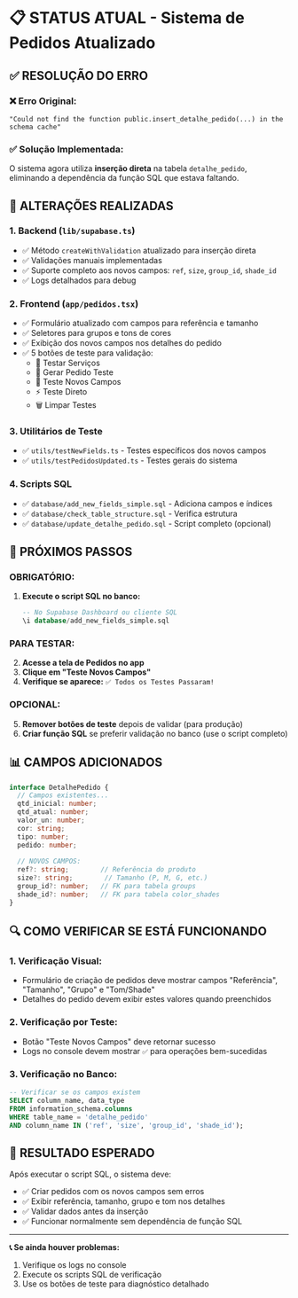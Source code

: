 # 📋 STATUS ATUAL - Sistema de Pedidos Atualizado

## ✅ RESOLUÇÃO DO ERRO

### ❌ Erro Original:
```
"Could not find the function public.insert_detalhe_pedido(...) in the schema cache"
```

### ✅ Solução Implementada:
O sistema agora utiliza **inserção direta** na tabela `detalhe_pedido`, eliminando a dependência da função SQL que estava faltando.

## 🔧 ALTERAÇÕES REALIZADAS

### 1. **Backend (`lib/supabase.ts`)**
- ✅ Método `createWithValidation` atualizado para inserção direta
- ✅ Validações manuais implementadas
- ✅ Suporte completo aos novos campos: `ref`, `size`, `group_id`, `shade_id`
- ✅ Logs detalhados para debug

### 2. **Frontend (`app/pedidos.tsx`)**
- ✅ Formulário atualizado com campos para referência e tamanho
- ✅ Seletores para grupos e tons de cores
- ✅ Exibição dos novos campos nos detalhes do pedido
- ✅ 5 botões de teste para validação:
  - 🧪 Testar Serviços
  - 📄 Gerar Pedido Teste  
  - 🧪 Teste Novos Campos
  - ⚡ Teste Direto
  - 🗑️ Limpar Testes

### 3. **Utilitários de Teste**
- ✅ `utils/testNewFields.ts` - Testes específicos dos novos campos
- ✅ `utils/testPedidosUpdated.ts` - Testes gerais do sistema

### 4. **Scripts SQL**
- ✅ `database/add_new_fields_simple.sql` - Adiciona campos e índices
- ✅ `database/check_table_structure.sql` - Verifica estrutura
- ✅ `database/update_detalhe_pedido.sql` - Script completo (opcional)

## 🎯 PRÓXIMOS PASSOS

### **OBRIGATÓRIO:**
1. **Execute o script SQL no banco:**
   ```sql
   -- No Supabase Dashboard ou cliente SQL
   \i database/add_new_fields_simple.sql
   ```

### **PARA TESTAR:**
2. **Acesse a tela de Pedidos no app**
3. **Clique em "Teste Novos Campos"**
4. **Verifique se aparece:** `✅ Todos os Testes Passaram!`

### **OPCIONAL:**
5. **Remover botões de teste** depois de validar (para produção)
6. **Criar função SQL** se preferir validação no banco (use o script completo)

## 📊 CAMPOS ADICIONADOS

```typescript
interface DetalhePedido {
  // Campos existentes...
  qtd_inicial: number;
  qtd_atual: number;
  valor_un: number;
  cor: string;
  tipo: number;
  pedido: number;
  
  // NOVOS CAMPOS:
  ref?: string;        // Referência do produto
  size?: string;        // Tamanho (P, M, G, etc.)
  group_id?: number;   // FK para tabela groups
  shade_id?: number;   // FK para tabela color_shades
}
```

## 🔍 COMO VERIFICAR SE ESTÁ FUNCIONANDO

### **1. Verificação Visual:**
- Formulário de criação de pedidos deve mostrar campos "Referência", "Tamanho", "Grupo" e "Tom/Shade"
- Detalhes do pedido devem exibir estes valores quando preenchidos

### **2. Verificação por Teste:**
- Botão "Teste Novos Campos" deve retornar sucesso
- Logs no console devem mostrar `✅` para operações bem-sucedidas

### **3. Verificação no Banco:**
```sql
-- Verificar se os campos existem
SELECT column_name, data_type 
FROM information_schema.columns 
WHERE table_name = 'detalhe_pedido' 
AND column_name IN ('ref', 'size', 'group_id', 'shade_id');
```

## 🎉 RESULTADO ESPERADO

Após executar o script SQL, o sistema deve:
- ✅ Criar pedidos com os novos campos sem erros
- ✅ Exibir referência, tamanho, grupo e tom nos detalhes
- ✅ Validar dados antes da inserção
- ✅ Funcionar normalmente sem dependência de função SQL

---

**📞 Se ainda houver problemas:**
1. Verifique os logs no console
2. Execute os scripts SQL de verificação
3. Use os botões de teste para diagnóstico detalhado

